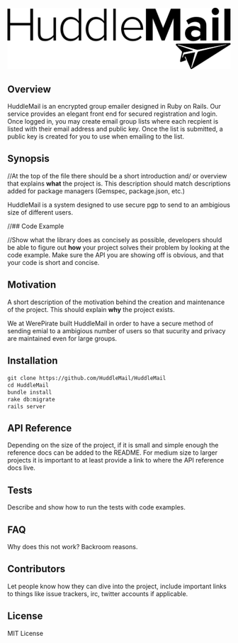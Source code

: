 ![HuddleMail Logo](https://raw.githubusercontent.com/HuddleMail/HuddleMail/master/logo.png)

## Overview

HuddleMail is an encrypted group emailer designed in Ruby on Rails. Our service provides an elegant front end for secured registration and login. Once logged in, you may create email group lists where each recpient is listed with their email address and public key. Once the list is submitted, a public key is created for you to use when emailing to the list. 

## Synopsis

//At the top of the file there should be a short introduction and/ or overview that explains **what** the project is. This description should match descriptions added for package managers (Gemspec, package.json, etc.)

HuddleMail is a system designed to use secure pgp to send to an ambigious size of different users.

//## Code Example

//Show what the library does as concisely as possible, developers should be able to figure out **how** your project solves their problem by looking at the code example. Make sure the API you are showing off is obvious, and that your code is short and concise.



## Motivation

A short description of the motivation behind the creation and maintenance of the project. This should explain **why** the project exists.

We at WerePirate built HuddleMail in order to have a secure method of sending emial to a ambigious number of users so that sucurity and privacy are maintained even for large groups.

## Installation


```console
git clone https://github.com/HuddleMail/HuddleMail
cd HuddleMail
bundle install
rake db:migrate
rails server
```

## API Reference

Depending on the size of the project, if it is small and simple enough the reference docs can be added to the README. For medium size to larger projects it is important to at least provide a link to where the API reference docs live.



## Tests

Describe and show how to run the tests with code examples.



## FAQ

Why does this not work?
Backroom reasons.


## Contributors

Let people know how they can dive into the project, include important links to things like issue trackers, irc, twitter accounts if applicable.

## License

MIT License
